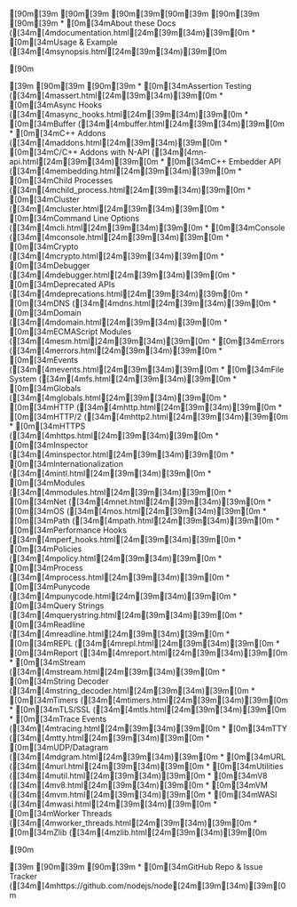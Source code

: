 [90m<!--[39m
[90m  NB(chrisdickinson): if you move this file, be sure to update[39m
[90m  tools/doc/html.js to point at the new location.[39m
[90m-->[39m
[90m[39m
[90m[39m[90m<!--introduced_in=v0.10.0-->[39m
[90m[39m
[90m[39m    * [0m[34mAbout these Docs ([34m[4mdocumentation.html[24m[39m[34m)[39m[0m
    * [0m[34mUsage & Example ([34m[4msynopsis.html[24m[39m[34m)[39m[0m

[90m<div class="line"></div>[39m
[90m[39m
[90m[39m    * [0m[34mAssertion Testing ([34m[4massert.html[24m[39m[34m)[39m[0m
    * [0m[34mAsync Hooks ([34m[4masync_hooks.html[24m[39m[34m)[39m[0m
    * [0m[34mBuffer ([34m[4mbuffer.html[24m[39m[34m)[39m[0m
    * [0m[34mC++ Addons ([34m[4maddons.html[24m[39m[34m)[39m[0m
    * [0m[34mC/C++ Addons with N-API ([34m[4mn-api.html[24m[39m[34m)[39m[0m
    * [0m[34mC++ Embedder API ([34m[4membedding.html[24m[39m[34m)[39m[0m
    * [0m[34mChild Processes ([34m[4mchild_process.html[24m[39m[34m)[39m[0m
    * [0m[34mCluster ([34m[4mcluster.html[24m[39m[34m)[39m[0m
    * [0m[34mCommand Line Options ([34m[4mcli.html[24m[39m[34m)[39m[0m
    * [0m[34mConsole ([34m[4mconsole.html[24m[39m[34m)[39m[0m
    * [0m[34mCrypto ([34m[4mcrypto.html[24m[39m[34m)[39m[0m
    * [0m[34mDebugger ([34m[4mdebugger.html[24m[39m[34m)[39m[0m
    * [0m[34mDeprecated APIs ([34m[4mdeprecations.html[24m[39m[34m)[39m[0m
    * [0m[34mDNS ([34m[4mdns.html[24m[39m[34m)[39m[0m
    * [0m[34mDomain ([34m[4mdomain.html[24m[39m[34m)[39m[0m
    * [0m[34mECMAScript Modules ([34m[4mesm.html[24m[39m[34m)[39m[0m
    * [0m[34mErrors ([34m[4merrors.html[24m[39m[34m)[39m[0m
    * [0m[34mEvents ([34m[4mevents.html[24m[39m[34m)[39m[0m
    * [0m[34mFile System ([34m[4mfs.html[24m[39m[34m)[39m[0m
    * [0m[34mGlobals ([34m[4mglobals.html[24m[39m[34m)[39m[0m
    * [0m[34mHTTP ([34m[4mhttp.html[24m[39m[34m)[39m[0m
    * [0m[34mHTTP/2 ([34m[4mhttp2.html[24m[39m[34m)[39m[0m
    * [0m[34mHTTPS ([34m[4mhttps.html[24m[39m[34m)[39m[0m
    * [0m[34mInspector ([34m[4minspector.html[24m[39m[34m)[39m[0m
    * [0m[34mInternationalization ([34m[4mintl.html[24m[39m[34m)[39m[0m
    * [0m[34mModules ([34m[4mmodules.html[24m[39m[34m)[39m[0m
    * [0m[34mNet ([34m[4mnet.html[24m[39m[34m)[39m[0m
    * [0m[34mOS ([34m[4mos.html[24m[39m[34m)[39m[0m
    * [0m[34mPath ([34m[4mpath.html[24m[39m[34m)[39m[0m
    * [0m[34mPerformance Hooks ([34m[4mperf_hooks.html[24m[39m[34m)[39m[0m
    * [0m[34mPolicies ([34m[4mpolicy.html[24m[39m[34m)[39m[0m
    * [0m[34mProcess ([34m[4mprocess.html[24m[39m[34m)[39m[0m
    * [0m[34mPunycode ([34m[4mpunycode.html[24m[39m[34m)[39m[0m
    * [0m[34mQuery Strings ([34m[4mquerystring.html[24m[39m[34m)[39m[0m
    * [0m[34mReadline ([34m[4mreadline.html[24m[39m[34m)[39m[0m
    * [0m[34mREPL ([34m[4mrepl.html[24m[39m[34m)[39m[0m
    * [0m[34mReport ([34m[4mreport.html[24m[39m[34m)[39m[0m
    * [0m[34mStream ([34m[4mstream.html[24m[39m[34m)[39m[0m
    * [0m[34mString Decoder ([34m[4mstring_decoder.html[24m[39m[34m)[39m[0m
    * [0m[34mTimers ([34m[4mtimers.html[24m[39m[34m)[39m[0m
    * [0m[34mTLS/SSL ([34m[4mtls.html[24m[39m[34m)[39m[0m
    * [0m[34mTrace Events ([34m[4mtracing.html[24m[39m[34m)[39m[0m
    * [0m[34mTTY ([34m[4mtty.html[24m[39m[34m)[39m[0m
    * [0m[34mUDP/Datagram ([34m[4mdgram.html[24m[39m[34m)[39m[0m
    * [0m[34mURL ([34m[4murl.html[24m[39m[34m)[39m[0m
    * [0m[34mUtilities ([34m[4mutil.html[24m[39m[34m)[39m[0m
    * [0m[34mV8 ([34m[4mv8.html[24m[39m[34m)[39m[0m
    * [0m[34mVM ([34m[4mvm.html[24m[39m[34m)[39m[0m
    * [0m[34mWASI ([34m[4mwasi.html[24m[39m[34m)[39m[0m
    * [0m[34mWorker Threads ([34m[4mworker_threads.html[24m[39m[34m)[39m[0m
    * [0m[34mZlib ([34m[4mzlib.html[24m[39m[34m)[39m[0m

[90m<div class="line"></div>[39m
[90m[39m
[90m[39m    * [0m[34mGitHub Repo & Issue Tracker ([34m[4mhttps://github.com/nodejs/node[24m[39m[34m)[39m[0m

